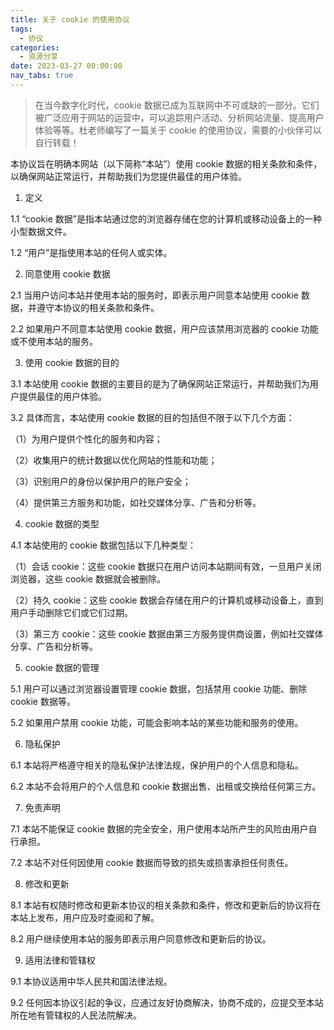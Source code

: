 ```yaml
---
title: 关于 cookie 的使用协议
tags:
  - 协议
categories:
  - 资源分享
date: 2023-03-27 00:00:00
nav_tabs: true
---
```


> 在当今数字化时代，cookie 数据已成为互联网中不可或缺的一部分。它们被广泛应用于网站的运营中，可以追踪用户活动、分析网站流量、提高用户体验等等。杜老师编写了一篇关于 cookie 的使用协议，需要的小伙伴可以自行转载！

<!-- more -->

本协议旨在明确本网站（以下简称“本站”）使用 cookie 数据的相关条款和条件，以确保网站正常运行，并帮助我们为您提供最佳的用户体验。

1. 定义

1.1 “cookie 数据”是指本站通过您的浏览器存储在您的计算机或移动设备上的一种小型数据文件。

1.2 “用户”是指使用本站的任何人或实体。

2. 同意使用 cookie 数据

2.1 当用户访问本站并使用本站的服务时，即表示用户同意本站使用 cookie 数据，并遵守本协议的相关条款和条件。

2.2 如果用户不同意本站使用 cookie 数据，用户应该禁用浏览器的 cookie 功能或不使用本站的服务。

3. 使用 cookie 数据的目的

3.1 本站使用 cookie 数据的主要目的是为了确保网站正常运行，并帮助我们为用户提供最佳的用户体验。

3.2 具体而言，本站使用 cookie 数据的目的包括但不限于以下几个方面：

（1）为用户提供个性化的服务和内容；

（2）收集用户的统计数据以优化网站的性能和功能；

（3）识别用户的身份以保护用户的账户安全；

（4）提供第三方服务和功能，如社交媒体分享、广告和分析等。

4. cookie 数据的类型

4.1 本站使用的 cookie 数据包括以下几种类型：

（1）会话 cookie：这些 cookie 数据只在用户访问本站期间有效，一旦用户关闭浏览器，这些 cookie 数据就会被删除。

（2）持久 cookie：这些 cookie 数据会存储在用户的计算机或移动设备上，直到用户手动删除它们或它们过期。

（3）第三方 cookie：这些 cookie 数据由第三方服务提供商设置，例如社交媒体分享、广告和分析等。

5. cookie 数据的管理

5.1 用户可以通过浏览器设置管理 cookie 数据，包括禁用 cookie 功能、删除 cookie 数据等。

5.2 如果用户禁用 cookie 功能，可能会影响本站的某些功能和服务的使用。

6. 隐私保护

6.1 本站将严格遵守相关的隐私保护法律法规，保护用户的个人信息和隐私。

6.2 本站不会将用户的个人信息和 cookie 数据出售、出租或交换给任何第三方。

7. 免责声明

7.1 本站不能保证 cookie 数据的完全安全，用户使用本站所产生的风险由用户自行承担。

7.2 本站不对任何因使用 cookie 数据而导致的损失或损害承担任何责任。

8. 修改和更新

8.1 本站有权随时修改和更新本协议的相关条款和条件，修改和更新后的协议将在本站上发布，用户应及时查阅和了解。

8.2 用户继续使用本站的服务即表示用户同意修改和更新后的协议。

9. 适用法律和管辖权

9.1 本协议适用中华人民共和国法律法规。

9.2 任何因本协议引起的争议，应通过友好协商解决，协商不成的，应提交至本站所在地有管辖权的人民法院解决。